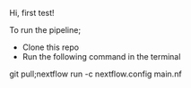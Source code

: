 Hi, first test!


To run the pipeline;

- Clone this repo
- Run the following command in the terminal

git pull;nextflow run -c nextflow.config main.nf


